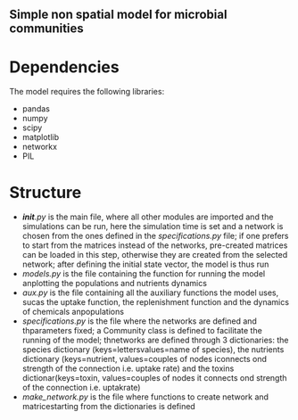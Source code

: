 ## Simple non spatial model for microbial communities

# Dependencies

The model requires the following libraries:

* pandas
* numpy
* scipy
* matplotlib
* networkx
* PIL

# Structure

* *__init__.py* is the main file, where all other modules are imported and the simulations can be run, here the simulation time is set and a network is chosen from the ones defined in the *specifications.py* file; if one prefers to start from the matrices instead of the networks, pre-created matrices can be loaded in this step, otherwise they are created from the selected network; after defining the initial state vector, the model is thus run
* *models.py* is the file containing the function for running the model anplotting the populations and nutrients dynamics
* *aux.py* is the file containing all the auxiliary functions the model uses, sucas the uptake function, the replenishment function and the dynamics of chemicals anpopulations
* *specifications.py* is the file where the networks are defined and thparameters fixed; a Community class is defined to facilitate the running of the model; thnetworks are defined through 3 dictionaries: the species dictionary (keys=lettersvalues=name of species), the nutrients dictionary (keys=nutrient, values=couples of nodes iconnects ond strength of the connection i.e. uptake rate) and the toxins dictionar(keys=toxin, values=couples of nodes it connects ond strength of the connection i.e. uptakrate)
* *make_network.py* is the file where functions to create network and matricestarting from the dictionaries is defined
